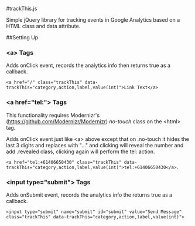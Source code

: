 #trackThis.js



Simple jQuery library for tracking events in Google Analytics based on a HTML class and data attribute.

##Setting Up

### \<a> Tags

Adds onClick event, records the analytics info then returns true as a callback.
	
	<a href="/" class="trackThis" data-trackThis="category,action,label,value(int)">Link Text</a>
	
### \<a href="tel:"> Tags

This functionality requires Modernizr's (https://github.com/Modernizr/Modernizr) *no-touch* class on the \<html> tag.

Adds onClick event just like \<a> above except that on .no-touch it hides the last 3 digits and replaces with "..." and clicking will reveal the number and add .revealed class, clicking again will perform the tel: action.
	
	<a href="tel:+61406650430" class="trackThis" data-trackThis="category,action,label,value(int)">tel:+61406650430</a>.
	
### \<input type="submit"> Tags

Adds onSubmit event, records the analytics info the returns true as a callback.
	
	<input type="submit" name="submit" id="submit" value="Send Message" class="trackThis" data-trackThis="category,action,label,value(int)">


